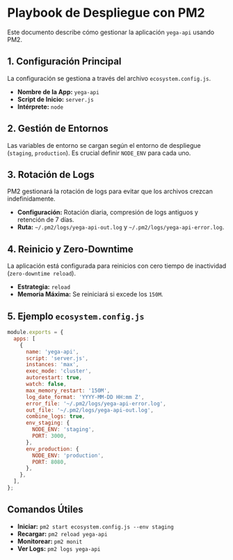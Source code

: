 # Playbook de Despliegue con PM2

Este documento describe cómo gestionar la aplicación `yega-api` usando PM2.

## 1. Configuración Principal

La configuración se gestiona a través del archivo `ecosystem.config.js`.

- **Nombre de la App:** `yega-api`
- **Script de Inicio:** `server.js`
- **Intérprete:** `node`

## 2. Gestión de Entornos

Las variables de entorno se cargan según el entorno de despliegue (`staging`, `production`). Es crucial definir `NODE_ENV` para cada uno.

## 3. Rotación de Logs

PM2 gestionará la rotación de logs para evitar que los archivos crezcan indefinidamente.

- **Configuración:** Rotación diaria, compresión de logs antiguos y retención de 7 días.
- **Ruta:** `~/.pm2/logs/yega-api-out.log` y `~/.pm2/logs/yega-api-error.log`.

## 4. Reinicio y Zero-Downtime

La aplicación está configurada para reinicios con cero tiempo de inactividad (`zero-downtime reload`).

- **Estrategia:** `reload`
- **Memoria Máxima:** Se reiniciará si excede los `150M`.

## 5. Ejemplo `ecosystem.config.js`

```javascript
module.exports = {
  apps: [
    {
      name: 'yega-api',
      script: 'server.js',
      instances: 'max',
      exec_mode: 'cluster',
      autorestart: true,
      watch: false,
      max_memory_restart: '150M',
      log_date_format: 'YYYY-MM-DD HH:mm Z',
      error_file: '~/.pm2/logs/yega-api-error.log',
      out_file: '~/.pm2/logs/yega-api-out.log',
      combine_logs: true,
      env_staging: {
        NODE_ENV: 'staging',
        PORT: 3000,
      },
      env_production: {
        NODE_ENV: 'production',
        PORT: 8080,
      },
    },
  ],
};
```

## Comandos Útiles

- **Iniciar:** `pm2 start ecosystem.config.js --env staging`
- **Recargar:** `pm2 reload yega-api`
- **Monitorear:** `pm2 monit`
- **Ver Logs:** `pm2 logs yega-api`
